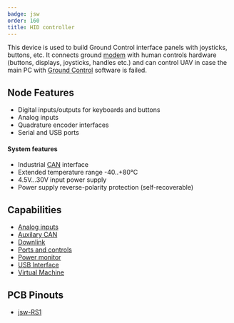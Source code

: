 ```yaml
---
badge: jsw
order: 160
title: HID controller
---
```


This device is used to build Ground Control interface panels with joysticks, buttons, etc. It connects ground [modem](mhx.md) with human controls hardware (buttons, displays, joysticks, handles etc.) and can control UAV in case the main PC with [Ground Control](../../gcs) software is failed.

## Node Features

- Digital inputs/outputs for keyboards and buttons
- Analog inputs
- Quadrature encoder interfaces
- Serial and USB ports

#### System features

- Industrial [CAN](https://en.wikipedia.org/wiki/CAN_bus) interface
- Extended temperature range -40..+80°C
- 4.5V...30V input power supply
- Power supply reverse-polarity protection (self-recoverable)

## Capabilities

- [Analog inputs](../../fw/conf/ain.md)
- [Auxilary CAN](../../fw/conf/can2.md)
- [Downlink](../../fw/conf/downlink.md)
- [Ports and controls](../../fw/conf/ports.md)
- [Power monitor](../../fw/conf/imon.md)
- [USB Interface](../../fw/conf/usb.md)
- [Virtual Machine](../../fw/conf/vm.md)

## PCB Pinouts

- [jsw-RS1](pinouts/jsw-RS1.PDF)

